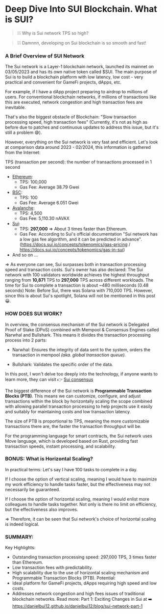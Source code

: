 # Deep Dive Into SUI Blockchain. What is SUI?

> ❕❕❕ Why is Sui network TPS so high?

> ❕❕❕ Damnnn, developing on Sui blockchain is so smooth and fast!

### A Brief Overview of SUI Network

The Sui network is a Layer-1 blockchain network, launched its mainnet on 03/05/2023 and has its own native token called $SUI. The main purpose of Sui is to build a blockchain platform with low latency, low cost - very practical and convenient for GameFi projects, dApps, etc.

For example, if I have a dApp project preparing to airdrop to millions of users. For conventional blockchain networks, if millions of transactions like this are executed, network congestion and high transaction fees are inevitable.

That's also the biggest obstacle of Blockchain: "Slow transaction processing speed, high transaction fees" (Currently, it's not as high as before due to patches and continuous updates to address this issue, but it's still a problem 😅).

However, everything on the Sui network is very fast and efficient. Let's look at comparison data around 2023 - 02/2024, this information is gathered from the Internet:

TPS (transaction per second): the number of transactions processed in 1 second
- [Ethereum](https://tangem.com/en/blog/post/crypto-in-2024/):
  + TPS: 100,000
  + Gas Fee: Average 38.79 Gwei
- [BSC](https://www.binance.com/en/feed/post/451681):
  + TPS: 100
  + Gas Fee: Average 6.051 Gwei
- [Avalanche](https://www.gadgets360.com/.../avalanche-price-in-india...):
  + TPS: 4,500
  + Gas Fee: 5,110.30 nAVAX
- [Sui](https://suipiens.com/blog/an-update-of-sui-performance/):
  + TPS: **297,000** => About 3 times faster than Ethereum.
  + Gas Fee: According to Sui's official documentation "Sui network has a low gas fee algorithm, and it can be predicted in advance". (https://docs.sui.io/concepts/tokenomics/gas-pricing / https://docs.sui.io/concepts/tokenomics/gas-in-sui)
- And so on ...

=> As everyone can see, Sui surpasses both in transaction processing speed and transaction costs. Sui's owner has also declared:
The Sui network with 100 validators worldwide achieves the highest throughput ranging from **10,871** TPS to **297,000** TPS across different workloads.
The time for Sui to complete a transaction is about ~480 milliseconds (0.48 seconds)
Note: Before Sui, there was Solana with 710,000 TPS. However, since this is about Sui's spotlight, Solana will not be mentioned in this post 😀.

### HOW DOES SUI WORK?
In overview, the consensus mechanism of the Sui network is Delegated Proof of Stake (DPoS) combined with Mempool & Consensus Engines called Narwhal and Bullshark. This means it divides the transaction processing process into 2 parts:

- Narwhal: Ensures the integrity of data sent to the system, orders the transaction in mempool _(aka. global transaction queue)_.

- Bullshark: Validates the specific order of the data.

In this post, I won't delve too deeply into the technology, if anyone wants to learn more, they can visit 👉 [Sui consensus](https://docs.sui.io/concepts/sui-architecture/consensus)

The biggest difference of the Sui network is **Programmable Transaction Blocks (PTB)**. This means we can customize, configure, and adjust transactions within the block by horizontally scaling the scope combined with allowing parallel transaction processing to help projects use it easily and suitably for maintaining costs and low transaction latency.

The size of PTB is proportional to TPS, meaning the more customizable transactions there are, the faster the transaction throughput will be.

For the programming language for smart contracts, the Sui network uses Move language, which is developed based on Rust, providing fast transaction speeds, instant processing, and scalability.

### BONUS: What is Horizontal Scaling?

In practical terms: Let's say I have 100 tasks to complete in a day.

If I choose the option of vertical scaling, meaning I would have to maximize my work efficiency to handle tasks faster, but the effectiveness may not necessarily be guaranteed.

If I choose the option of horizontal scaling, meaning I would enlist more colleagues to handle tasks together. Not only is there no limit on efficiency, but the effectiveness also improves.

=> Therefore, it can be seen that Sui network's choice of horizontal scaling is indeed logical.

### SUMMARY:
Key Highlights:
- Outstanding transaction processing speed: 297,000 TPS, 3 times faster than Ethereum.
- Low transaction fees with predictability.
- High scalability due to the use of horizontal scaling mechanism and Programmable Transaction Blocks (PTB).
Potential:
- Ideal platform for GameFi projects, dApps requiring high speed and low costs.
- Addresses network congestion and high fees issues of traditional blockchain networks.
Read more: Part 1: Exciting Changes in Sui at ➡️ https://danielbui12.github.io/danielbui12/blog/sui-network-part-1
